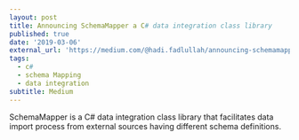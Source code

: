 ```yaml
---
layout: post
title: Announcing SchemaMapper a C# data integration class library
published: true
date: '2019-03-06'
external_url: 'https://medium.com/@hadi.fadlullah/announcing-schemamapper-a-c-data-integration-class-library-541dcfad4e2b'
tags:
  - c#
  - schema Mapping
  - data integration
subtitle: Medium
---
```

SchemaMapper is a C# data integration class library that facilitates data import process from external sources having different schema definitions.
